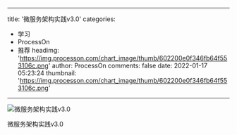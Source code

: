 
---
title: '微服务架构实践v3.0'
categories: 
 - 学习
 - ProcessOn
 - 推荐
headimg: 'https://img.processon.com/chart_image/thumb/602200e0f346fb64f553106c.png'
author: ProcessOn
comments: false
date: 2022-01-17 05:23:24
thumbnail: 'https://img.processon.com/chart_image/thumb/602200e0f346fb64f553106c.png'
---

<div>   
<img class="thumb" alt="微服务架构实践v3.0" src="https://img.processon.com/chart_image/thumb/602200e0f346fb64f553106c.png" referrerpolicy="no-referrer">
<p>微服务架构实践v3.0</p>  
</div>
            